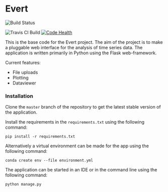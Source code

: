 # Evert
![Build Status](https://travis-ci.org/evert-platform/evertbase.svg?branch=master "Travis CI Build")

![Travis CI Build](https://travis-ci.org/evert-platform/evertbase.svg?branch=evertdevelop_pytest "Travis CI Build")
[![Code Health](https://landscape.io/github/evert-platform/evertbase/evertdevelop_pytest/landscape.svg?style=plastic)](https://landscape.io/github/evert-platform/evertbase/evertdevelop_pytest)

This is the base code for the Evert project. The aim of the project is to make a
pluggable web interface for the analysis of time series data.
The application is written primarily in Python using the Flask web-framework.

Current features:
* File uploads
* Plotting
* Dataviewer


### Installation
Clone the `master` branch of the repository to get the latest stable version of the application.

Install the requirements in the `requirements.txt` using the following command:

`pip install -r requirements.txt`

Alternatively a virtual environment can be made for the app using the following command:

`conda create env --file environment.yml`

The application can be started in an IDE or in the command line using the following command:

`python manage.py`


